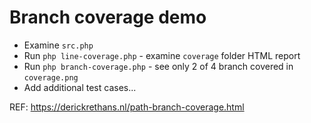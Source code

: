 # Branch coverage demo

 * Examine `src.php`
 * Run `php line-coverage.php` - examine `coverage` folder HTML report
 * Run `php branch-coverage.php` - see only 2 of 4 branch covered in
   `coverage.png`
 * Add additional test cases...


REF: https://derickrethans.nl/path-branch-coverage.html
